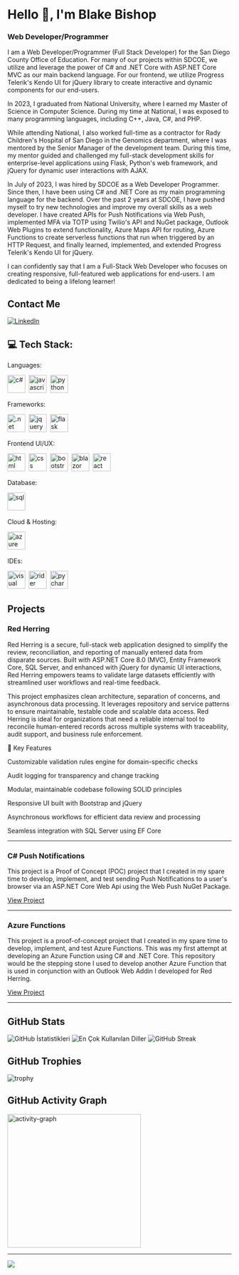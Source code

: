 # Hello 👋, I'm Blake Bishop
### Web Developer/Programmer

I am a Web Developer/Programmer (Full Stack Developer) for the San Diego County Office of Education. For many of our projects within SDCOE, we utilize and leverage the power of C# and .NET Core with ASP.NET Core MVC as our main backend language. For our frontend, we utilize Progress Telerik's Kendo UI for jQuery library to create interactive and dynamic components for our end-users. 

In 2023, I graduated from National University, where I earned my Master of Science in Computer Science. During my time at National, I was exposed to many programming languages, including C++, Java, C#, and PHP. 

While attending National, I also worked full-time as a contractor for Rady Children's Hospital of San Diego in the Genomics department, where I was mentored by the Senior Manager of the development team. During this time, my mentor guided and challenged my full-stack development skills for enterprise-level applications using Flask, Python's web framework, and jQuery for dynamic user interactions with AJAX. 

In July of 2023, I was hired by SDCOE as a Web Developer Programmer. Since then, I have been using C# and .NET Core as my main programming language for the backend. Over the past 2 years at SDCOE, I have pushed myself to try new technologies and improve my overall skills as a web developer. I have created APIs for Push Notifications via Web Push, implemented MFA via TOTP using Twilio's API and NuGet package, Outlook Web Plugins to extend functionality, Azure Maps API for routing, Azure Functions to create serverless functions that run when triggered by an HTTP Request, and finally learned, implemented, and extended Progress Telerik's Kendo UI for jQuery.

I can confidently say that I am a Full-Stack Web Developer who focuses on creating responsive, full-featured web applications for end-users. I am dedicated to being a lifelong learner!

## Contact Me
<p><a href="https://www.linkedin.com/in/blake-bishop-profile/" target="_blank"><img src="https://img.shields.io/badge/LinkedIn-%230077B5.svg?&style=flat-square&logo=linkedin&logoColor=white" alt="LinkedIn"></a> </p>

## 💻 Tech Stack:
Languages:

<p align="left">
  <img src="https://cdn.jsdelivr.net/gh/devicons/devicon@latest/icons/csharp/csharp-original.svg" alt="c#" width="40" height="40"/>&nbsp;
  <img src="https://cdn.jsdelivr.net/gh/devicons/devicon/icons/javascript/javascript-original.svg" alt="javascript" width="40" height="40"/>&nbsp;
  <img src="https://cdn.jsdelivr.net/gh/devicons/devicon/icons/python/python-original.svg" alt="python" width="40" height="40"/>&nbsp;
</p>

Frameworks:

<p align="left">
  <img src="https://cdn.jsdelivr.net/gh/devicons/devicon@latest/icons/dotnetcore/dotnetcore-original.svg" alt=".net core" width="40" height="40"/>&nbsp;
  <img src="https://cdn.jsdelivr.net/gh/devicons/devicon@latest/icons/jquery/jquery-plain-wordmark.svg" alt="jquery" width="40" height="40"/>&nbsp;
  <img src="https://cdn.jsdelivr.net/gh/devicons/devicon/icons/flask/flask-original.svg" alt="flask" width="40" height="40"/>&nbsp;
</p>

Frontend UI/UX:

<p align="left">
  <img src="https://cdn.jsdelivr.net/gh/devicons/devicon/icons/html5/html5-original.svg" alt="html" width="40" height="40"/>&nbsp;
  <img src="https://cdn.jsdelivr.net/gh/devicons/devicon/icons/css3/css3-original.svg" alt="css" width="40" height="40"/>&nbsp;
  <img src="https://cdn.jsdelivr.net/gh/devicons/devicon/icons/bootstrap/bootstrap-original.svg" alt="bootstrap" width="40" height="40"/>&nbsp;
  <img src="https://cdn.jsdelivr.net/gh/devicons/devicon@latest/icons/blazor/blazor-original.svg" alt="blazor" width="40" height="40"/>&nbsp;
  <img src="https://cdn.jsdelivr.net/gh/devicons/devicon/icons/react/react-original.svg" alt="react" width="40" height="40"/>&nbsp;
</p>

Database:

<p align="left">
  <img src="https://cdn.jsdelivr.net/gh/devicons/devicon@latest/icons/azuresqldatabase/azuresqldatabase-original.svg" alt="sql" width="40" height="40"/>&nbsp;
</p>

Cloud & Hosting:

<p align="left">
  <img src="https://cdn.jsdelivr.net/gh/devicons/devicon/icons/azure/azure-original.svg" alt="azure" width="40" height="40"/>&nbsp;
</p>

IDEs: 

<p align="left">
  <img src="https://cdn.jsdelivr.net/gh/devicons/devicon@latest/icons/visualstudio/visualstudio-original.svg" alt="visual studio" width="40" height="40"/>&nbsp;
  <img src="https://cdn.jsdelivr.net/gh/devicons/devicon@latest/icons/rider/rider-original.svg" alt="rider" width="40" height="40"/>&nbsp;
  <img src="https://cdn.jsdelivr.net/gh/devicons/devicon@latest/icons/pycharm/pycharm-original.svg" alt="pycharm" width="40" height="40"/>&nbsp;
</p>

## Projects

### Red Herring

Red Herring is a secure, full-stack web application designed to simplify the review, reconciliation, and reporting of manually entered data from disparate sources. Built with ASP.NET Core 8.0 (MVC), Entity Framework Core, SQL Server, and enhanced with jQuery for dynamic UI interactions, Red Herring empowers teams to validate large datasets efficiently with streamlined user workflows and real-time feedback.

This project emphasizes clean architecture, separation of concerns, and asynchronous data processing. It leverages repository and service patterns to ensure maintainable, testable code and scalable data access. Red Herring is ideal for organizations that need a reliable internal tool to reconcile human-entered records across multiple systems with traceability, audit support, and business rule enforcement.

🚀 Key Features

Customizable validation rules engine for domain-specific checks

Audit logging for transparency and change tracking

Modular, maintainable codebase following SOLID principles

Responsive UI built with Bootstrap and jQuery

Asynchronous workflows for efficient data review and processing

Seamless integration with SQL Server using EF Core

---

### C# Push Notifications

This project is a Proof of Concept (POC) project that I created in my spare time to develop, implement, and test sending Push Notifications to a user's browser via an ASP.NET Core Web Api using the Web Push NuGet Package.

[View Project](https://github.com/BalakayBishop/C-Sharp_Push_Notifications)

---

### Azure Functions

This project is a proof-of-concept project that I created in my spare time to develop, implement, and test Azure Functions. This was my first attempt at developing an Azure Function using C# and .NET Core. This repository would be the stepping stone I used to develop another Azure Function that is used in conjunction with an Outlook Web Addin I developed for Red Herring.

[View Project](https://github.com/BalakayBishop/Azure_Functions_POC)

---

## GitHub Stats

<img src="https://github-readme-stats.vercel.app/api?username=BalakayBishop&show_icons=true&count_private=true&theme=null" alt="GitHub İstatistikleri" />

<img src="https://github-readme-stats.vercel.app/api/top-langs/?username=BalakayBishop&layout=compact&theme=null" alt="En Çok Kullanılan Diller" />

<img src="https://github-readme-streak-stats.herokuapp.com/?user=BalakayBishop&theme=null" alt="GitHub Streak" />

## GitHub Trophies

<img src="https://github-profile-trophy.vercel.app/?username=BalakayBishop" alt="trophy" />

## GitHub Activity Graph

<img src="https://github-readme-activity-graph.vercel.app/graph?username=BalakayBishop&radius=16&theme=rogue&area=true&order=5" height="300" alt="activity-graph" />

---
[![](https://visitcount.itsvg.in/api?id=BalakayBishop&icon=2&color=0)](https://visitcount.itsvg.in)
